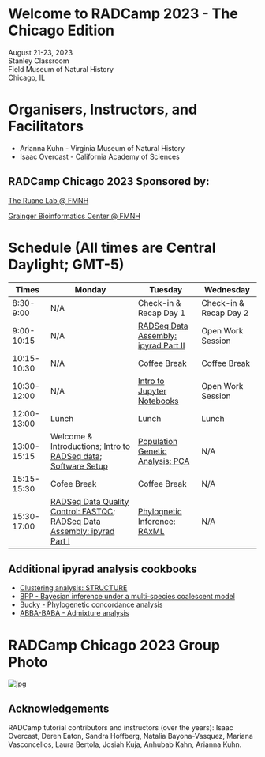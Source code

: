 # Welcome to RADCamp 2023 - The Chicago Edition

August 21-23, 2023  
Stanley Classroom  
Field Museum of Natural History  
Chicago, IL  

# Organisers, Instructors, and Facilitators

  - Arianna Kuhn - Virginia Museum of Natural History
  - Isaac Overcast - California Academy of Sciences

## RADCamp Chicago 2023 Sponsored by:

[The Ruane Lab @ FMNH](https://sararuane.com/)

[Grainger Bioinformatics Center @ FMNH](https://www.fieldmuseum.org/department/grainger-bioinformatics-center)

# Schedule (All times are Central Daylight; GMT-5)

Times        | Monday | Tuesday | Wednesday |
-----        | ------ | ------- | --------- |
8:30-9:00    |  N/A   | Check-in & Recap Day 1 | Check-in & Recap Day 2 |
9:00-10:15   |  N/A   | [RADSeq Data Assembly: ipyrad Part II](ipyrad_CLI_partII.md) | Open Work Session |
10:15-10:30  |  N/A   | Coffee Break | Coffee Break |
10:30-12:00  |  N/A   | [Intro to Jupyter Notebooks](Jupyter_Notebook_Setup.md) | Open Work Session |
12:00-13:00  |  Lunch | Lunch   | Lunch |
13:00-15:15  | Welcome & Introductions; [Intro to RADSeq data](./radseq-intro); [Software Setup](setup_and_fastqc.md) | [Population Genetic Analysis: PCA](PCA_API.md) | N/A |
15:15-15:30  | Cofee Break | Coffee Break | N/A |
15:30-17:00  | [RADSeq Data Quality Control: FASTQC](setup_and_fastqc.md); [RADSeq Data Assembly: ipyrad Part I](ipyrad_CLI_partI.md) | [Phylognetic Inference: RAxML](RAxML_API.md) | N/A |

## Additional ipyrad analysis cookbooks

* [Clustering analysis: STRUCTURE](05_STRUCTURE_API.md)
* [BPP - Bayesian inference under a multi-species coalescent model](https://nbviewer.jupyter.org/github/dereneaton/ipyrad/blob/master/tests/cookbook-bpp-species-delimitation.ipynb)
* [Bucky - Phylogenetic concordance analysis](https://nbviewer.jupyter.org/github/dereneaton/ipyrad/blob/master/tests/cookbook-bucky.ipynb)
* [ABBA-BABA - Admixture analysis](https://nbviewer.jupyter.org/github/dereneaton/ipyrad/blob/master/tests/cookbook-abba-baba.ipynb)

# RADCamp Chicago 2023 Group Photo

![jpg](images/RADCamp-Chicago2023-GroupPhoto.jpg)

## Acknowledgements
RADCamp tutorial contributors and instructors (over the years): Isaac Overcast, Deren Eaton,
Sandra Hoffberg, Natalia Bayona-Vasquez, Mariana Vasconcellos, Laura Bertola, Josiah Kuja, Anhubab Kahn,
Arianna Kuhn.
